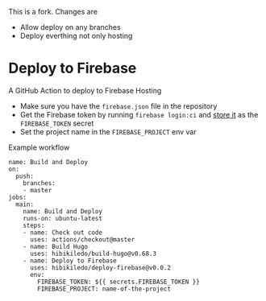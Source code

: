 This is a fork. Changes are
- Allow deploy on any branches
- Deploy everthing not only hosting

# Deploy to Firebase

A GitHub Action to deploy to Firebase Hosting

- Make sure you have the `firebase.json` file in the repository
- Get the Firebase token by running `firebase login:ci` and [store it](https://help.github.com/en/actions/configuring-and-managing-workflows/creating-and-storing-encrypted-secrets) as the `FIREBASE_TOKEN` secret
- Set the project name in the `FIREBASE_PROJECT` env var

Example workflow

```
name: Build and Deploy
on:
  push:
    branches:
    - master
jobs:
  main:
    name: Build and Deploy
    runs-on: ubuntu-latest
    steps:
    - name: Check out code
      uses: actions/checkout@master
    - name: Build Hugo
      uses: hibikiledo/build-hugo@v0.68.3
    - name: Deploy to Firebase
      uses: hibikiledo/deploy-firebase@v0.0.2
      env:
        FIREBASE_TOKEN: ${{ secrets.FIREBASE_TOKEN }}
        FIREBASE_PROJECT: name-of-the-project
```
